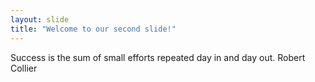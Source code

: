 ```yaml
---
layout: slide
title: "Welcome to our second slide!"
---
```

Success is the sum of small efforts repeated day in and day out.
Robert Collier
